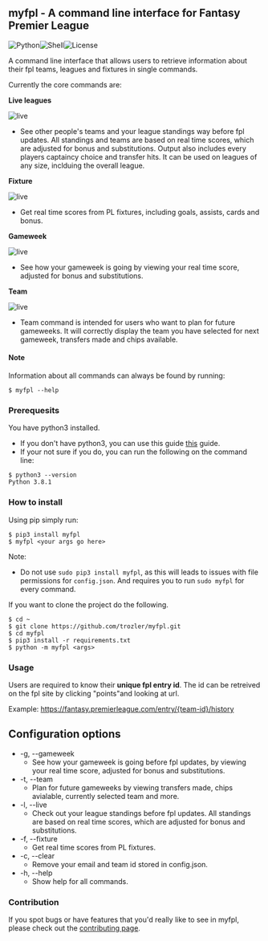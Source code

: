## myfpl - A command line interface for Fantasy Premier League

![Python][2]![Shell][1]![License][3]

A command line interface that allows users to retrieve information about their fpl teams, leagues and fixtures in single commands.

Currently the core commands are:

**Live leagues**

![live](./promo/live.gif)

- See other people's teams and your league standings way before fpl updates. All standings and teams are based on real time scores, which are adjusted for bonus and substitutions. Output also includes every players captaincy choice and transfer hits. It can be used on leagues of any size, inclduing the overall league.

**Fixture**

![live](./promo/fix.gif)

- Get real time scores from PL fixtures, including goals, assists, cards and bonus.

**Gameweek**

![live](./promo/gw.gif)

- See how your gameweek is going by viewing your real time score, adjusted for bonus and substitutions.

**Team**

![live](./promo/team.gif)

- Team command is intended for users who want to plan for future gameweeks. It will correctly display the team you have selected for next gameweek, transfers made and chips available.

#### Note

Information about all commands can always be found by running:

```
$ myfpl --help
```

### Prerequesits

You have python3 installed.

- If you don't have python3, you can use this guide [this](https://realpython.com/installing-python/#how-to-install-python-on-macos) guide.
- If your not sure if you do, you can run the following on the command line:

```
$ python3 --version
Python 3.8.1
```

### How to install

Using pip simply run:

```
$ pip3 install myfpl
$ myfpl <your args go here>
```

Note:

- Do not use `sudo pip3 install myfpl`, as this will leads to issues with file permissions for `config.json`. And requires you to run `sudo myfpl` for every command.

If you want to clone the project do the following.

```
$ cd ~
$ git clone https://github.com/trozler/myfpl.git
$ cd myfpl
$ pip3 install -r requirements.txt
$ python -m myfpl <args>
```

### Usage

Users are required to know their **unique fpl entry id**. The id can be retreived on the fpl site by clicking "points"and looking at url.

Example: https://fantasy.premierleague.com/entry/{team-id}/history

## Configuration options

- -g, --gameweek
  - See how your gameweek is going before fpl updates, by viewing your real time score, adjusted for bonus and substitutions.
- -t, --team
  - Plan for future gameweeks by viewing transfers made, chips avialable, currently selected team and more.
- -l, --live
  - Check out your league standings before fpl updates. All standings are based on real time scores, which are adjusted for bonus and substitutions.
- -f, --fixture
  - Get real time scores from PL fixtures.
- -c, --clear
  - Remove your email and team id stored in config.json.
- -h, --help
  - Show help for all commands.

[1]: https://img.shields.io/badge/-Shell-89e051
[2]: https://img.shields.io/badge/python-3.3+-blue
[3]: https://img.shields.io/badge/license-MIT-orange

### Contribution

If you spot bugs or have features that you'd really like to see in myfpl, please check out the [contributing page](https://github.com/trozler/myfpl/blob/master/.github/CONTRIBUTING.md).

